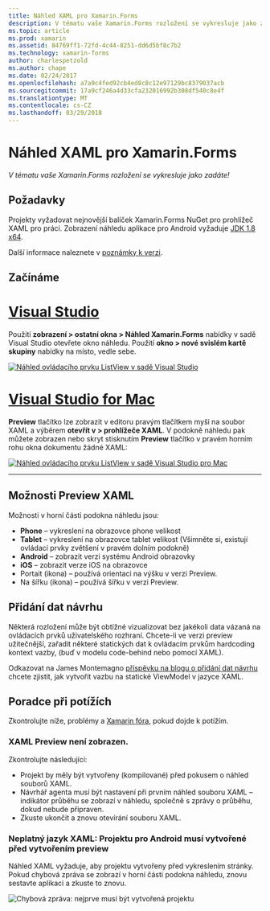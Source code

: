 ```yaml
---
title: Náhled XAML pro Xamarin.Forms
description: V tématu vaše Xamarin.Forms rozložení se vykresluje jako zadáte!
ms.topic: article
ms.prod: xamarin
ms.assetid: 84769ff1-72fd-4c44-8251-dd6d5bf8c7b2
ms.technology: xamarin-forms
author: charlespetzold
ms.author: chape
ms.date: 02/24/2017
ms.openlocfilehash: a7a9c4fed92cb4ed8c8c12e97129bc8379037acb
ms.sourcegitcommit: 17a9cf246a4d33cfa232016992b308df540c8e4f
ms.translationtype: MT
ms.contentlocale: cs-CZ
ms.lasthandoff: 03/29/2018
---
```

# <a name="xaml-previewer-for-xamarinforms"></a>Náhled XAML pro Xamarin.Forms

_V tématu vaše Xamarin.Forms rozložení se vykresluje jako zadáte!_

## <a name="requirements"></a>Požadavky

Projekty vyžadovat nejnovější balíček Xamarin.Forms NuGet pro prohlížeč XAML pro práci. Zobrazení náhledu aplikace pro Android vyžaduje [JDK 1.8 x64](http://www.oracle.com/technetwork/java/javase/downloads/jdk8-downloads-2133151.html).

Další informace naleznete v [poznámky k verzi](https://developer.xamarin.com/releases/studio/xamarin.studio_6.2/xamarin.studio_6.2/#Xamarin_Forms_Previewer).

## <a name="getting-started"></a>Začínáme

# <a name="visual-studiotabvswin"></a>[Visual Studio](#tab/vswin)

Použití **zobrazení > ostatní okna > Náhled Xamarin.Forms** nabídky v sadě Visual Studio otevřete okno náhledu. Použití **okno > nové svislém kartě skupiny** nabídky na místo, vedle sebe.

[![Náhled ovládacího prvku ListView v sadě Visual Studio](xaml-previewer-images/xamlp-list-vs-sml.png "prohlížeč formulářů v sadě Visual Studio")](xaml-previewer-images/xamlp-list-vs.png#lightbox "prohlížeč formulářů v sadě Visual Studio")

# <a name="visual-studio-for-mactabvsmac"></a>[Visual Studio for Mac](#tab/vsmac)

**Preview** tlačítko lze zobrazit v editoru pravým tlačítkem myši na soubor XAML a výběrem **otevřít v > prohlížeče XAML**. V podokně náhledu pak můžete zobrazen nebo skryt stisknutím **Preview** tlačítko v pravém horním rohu okna dokumentu žádné XAML:

[![Náhled ovládacího prvku ListView v sadě Visual Studio pro Mac](xaml-previewer-images/xamlp-list-sml.png "prohlížeč formulářů v sadě Visual Studio pro Mac")](xaml-previewer-images/xamlp-list.png#lightbox "prohlížeč formulářů v sadě Visual Studio pro Mac")

-----

## <a name="xaml-preview-options"></a>Možnosti Preview XAML

Možnosti v horní části podokna náhledu jsou:

* **Phone** – vykreslení na obrazovce phone velikost
* **Tablet** – vykreslení na obrazovce tablet velikost (Všimněte si, existují ovládací prvky zvětšení v pravém dolním podokně)
* **Android** – zobrazit verzi systému Android obrazovky
* **iOS** – zobrazit verze iOS na obrazovce
* Portait (ikona) – používá orientaci na výšku v verzi Preview.
* Na šířku (ikona) – používá šířku v verzi Preview.

## <a name="adding-design-time-data"></a>Přidání dat návrhu

Některá rozložení může být obtížné vizualizovat bez jakékoli data vázaná na ovládacích prvků uživatelského rozhraní. Chcete-li ve verzi preview užitečnější, zařadit některé statických dat k ovládacím prvkům hardcoding kontext vazby, (buď v modelu code-behind nebo pomocí XAML).

Odkazovat na James Montemagno [příspěvku na blogu o přidání dat návrhu](http://motzcod.es/post/143702671962/xamarinforms-xaml-previewer-design-time-data) chcete zjistit, jak vytvořit vazbu na statické ViewModel v jazyce XAML.

## <a name="troubleshooting"></a>Poradce při potížích

Zkontrolujte níže, problémy a [Xamarin fóra](https://forums.xamarin.com/categories/xamarin-forms), pokud dojde k potížím.

### <a name="xaml-preview-isnt-showing"></a>XAML Preview není zobrazen.

Zkontrolujte následující:

* Projekt by měly být vytvořeny (kompilované) před pokusem o náhled souborů XAML.
* Návrhář agenta musí být nastavení při prvním náhled souboru XAML – indikátor průběhu se zobrazí v náhledu, společně s zprávy o průběhu, dokud nebude připraven.
* Zkuste ukončit a znovu otevírání souboru XAML.

### <a name="invalid-xaml-the-android-project-needs-to-built-before-preview-can-be-created"></a>Neplatný jazyk XAML: Projektu pro Android musí vytvořené před vytvořením preview

Náhled XAML vyžaduje, aby projektu vytvořeny před vykreslením stránky.
Pokud chybová zpráva se zobrazí v horní části podokna náhledu, znovu sestavte aplikaci a zkuste to znovu.

![Chybová zpráva: nejprve musí být vytvořená projektu](xaml-previewer-images/error-not-built-sml.png "chybová zpráva: projekt znovu sestavte")
